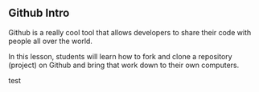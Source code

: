 ## Github Intro

Github is a really cool tool that allows developers to share their code with people all over the world. 

In this lesson, students will learn how to fork and clone a repository (project) on Github and bring that work down to their own computers.

test

